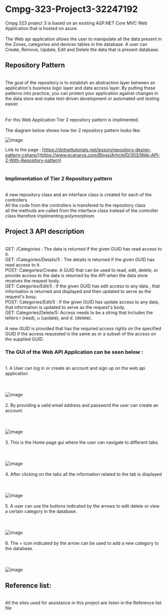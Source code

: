 # Cmpg-323-Project3-32247192
Cmpg 323 project 3 is based on an existing ASP.NET Core MVC Web Application that is hosted on azure.
<br />
<br />The Web api application allows the user to manipulate all the data present in the Zones, categories and devices tables in the database.
A user can Create, Remove, Update, Edit and Delete the data that is present database.
## Repository Pattern 
<br />The goal of the repository  is to establish an abstraction layer between an application's business logic layer and data access layer.
By putting these patterns into practice, you can protect your application against changes in the data store and make test-driven development or automated unit testing easier.
<br />
<br />
<br />For this Web Application Tier 2 repository pattern is implimented.
<br />
<br />The diagram below shows how tier 2 repository pattern looks like:


![image](https://user-images.githubusercontent.com/88322853/193018460-b2fa4efd-8682-461b-98f8-6dbe7df7dc71.png)




Link to the page : [https://dotnettutorials.net/lesson/repository-design-pattern-csharp/](https://www.ecanarys.com/Blogs/ArticleID/303/Web-API-2-With-Repository-pattern)
<br />
<br />
### Implimentation of Tier 2 Repository pattern
<br /> A new repository class and an interface class is created for each of the controllers
<br /> All the code from the controllers is transfered to the repository class
<br /> all the methods are called from the interface class instead of the controller class therefore implimenting polymorphism 

## Project 3 API description 
<br />    GET: /Categories : The data is returned if the given GUID has read access to it. 
<br />    GET: /Categories/Details/5 : The details is returned if the given GUID has read access to it.
<br />    POST: Categories/Create: A GUID that can be used to read, edit, delete, or provide access to the data is returned by the API when the data store receives the request body. 
<br />    GET: Categories/Edit/5 : if the given GUID has edit access to any data , that information is returned and displayed and then updated to serve as the request's bosy.
<br />    POST: Categories/Edit/5 : If the given GUID has update access to any data, that information is updated to serve as the request's body.
<br />    GET: Categories/Delete/5: Access needs to be a string that includes the letters r (read), u (update), and d. (delete).
<br /> 
<br /> 
A new GUID is provided that has the required access rights on the specified GUID if the access requested is the same as or a subset of the access on the supplied GUID. 
### The GUI of the Web API Application can be seen below :
<br /> 1. A User can log in or create an account and sign up on the web api application 
<br /> 
<br /> 
<br />
<br />
![image](https://user-images.githubusercontent.com/88322853/193021549-5b572692-0614-468f-9afd-8c905bcf698f.png)
<br /> 
<br /> 2. By providing a valid email address and password the user can create an account.
<br /> 
<br /> 
<br /> 
<br />
![image](https://user-images.githubusercontent.com/88322853/193021640-4866db9b-2d88-4c38-a8ce-a19abdc42c7a.png)
<br /> 
<br /> 3. This is the Home page gui where the user can navigate to different tabs.
<br /> 
<br /> 
<br /> 
<br />
![image](https://user-images.githubusercontent.com/88322853/193021712-11bbbdcf-d635-4268-ab1d-57d58e2e795f.png)
<br /> 
<br /> 4. After clicking on the tabs all the information related to the tab is displayed 
<br /> 
<br /> 
<br /> 
<br />
![image](https://user-images.githubusercontent.com/88322853/193021857-6d41805b-ffec-44ef-a854-b99a692a6d27.png)
<br /> 
<br /> 5. A user can use the buttons indicated by the arrows to edit delete or view a certain category in the database.
<br /> 
<br /> 
<br /> 
<br />
![image](https://user-images.githubusercontent.com/88322853/193022633-e574c106-7e85-4608-b6bc-a67cff712895.png)
<br /> 
<br /> 6. The + icon indicated by the arrow can be used to add a new category to the database.
<br /> 
<br /> 
<br /> 
<br />
![image](https://user-images.githubusercontent.com/88322853/193022799-4cf78251-cdf5-486c-80ee-57aa15e47516.png)

## Reference list:
<br /> All the sites used for assistance in this project are listen in the Reference list file 






